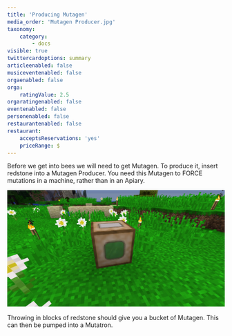 ```yaml
---
title: 'Producing Mutagen'
media_order: 'Mutagen Producer.jpg'
taxonomy:
    category:
        - docs
visible: true
twittercardoptions: summary
articleenabled: false
musiceventenabled: false
orgaenabled: false
orga:
    ratingValue: 2.5
orgaratingenabled: false
eventenabled: false
personenabled: false
restaurantenabled: false
restaurant:
    acceptsReservations: 'yes'
    priceRange: $
---
```


Before we get into bees we will need to get Mutagen. To produce it, insert redstone into a Mutagen Producer. You need this Mutagen to FORCE mutations in a machine, rather than in an Apiary.

![](Mutagen%20Producer.jpg)

Throwing in blocks of redstone should give you a bucket of Mutagen. This can then be pumped into a Mutatron.